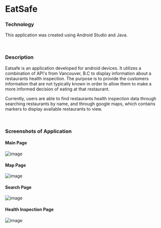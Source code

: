 # EatSafe

### Technology
This application was created using Android Studio and Java.

<br>

### Description
Eatsafe is an application developed for android devices. It utilizes a combination of API's from Vancouver, B.C to display information about a restaurants health inspection. The purpose is to provide the customers information that are not typically known in order to allow them to make a more informed decision of eating at that restaurant.

Currently, users are able to find restaurants health inspection data through searching restaurants by name, and through google maps, which contains markers to display available restaurants to view.

<br>

### Screenshots of Application

#### Main Page
![image](https://user-images.githubusercontent.com/46513334/162034959-59831bf9-07ca-4cf4-b918-567b5e2027c7.png)

#### Map Page
![image](https://user-images.githubusercontent.com/46513334/162035030-a3df27ba-f76d-4ad1-a856-ba0be1b09b3a.png)

#### Search Page
![image](https://user-images.githubusercontent.com/46513334/162035177-834e7f51-53d1-4913-99be-189ca2c446a2.png)

#### Health Inspection Page
![image](https://user-images.githubusercontent.com/46513334/162035321-a4bfd0e8-5f0d-4f87-8112-f317986084d6.png)
